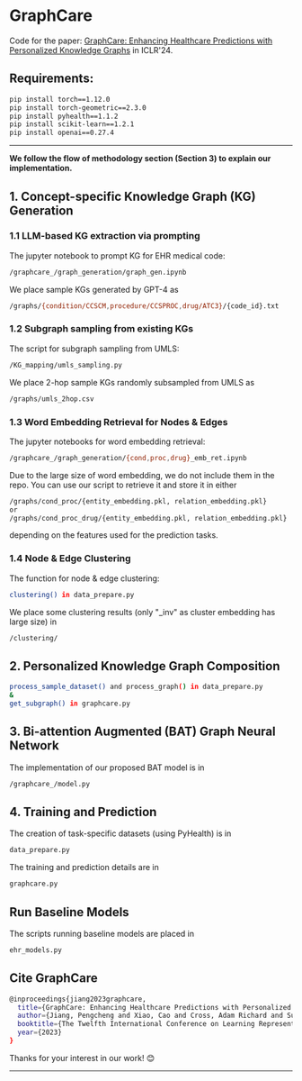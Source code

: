 # GraphCare
Code for the paper: [GraphCare: Enhancing Healthcare Predictions with Personalized Knowledge Graphs](https://openreview.net/pdf?id=tVTN7Zs0ml) in ICLR'24.


## Requirements:
``` bash
pip install torch==1.12.0
pip install torch-geometric==2.3.0
pip install pyhealth==1.1.2
pip install scikit-learn==1.2.1
pip install openai==0.27.4
```

---

**We follow the flow of methodology section (Section 3) to explain our implementation.**

## 1. Concept-specific Knowledge Graph (KG) Generation
### 1.1 LLM-based KG extraction via prompting
The jupyter notebook to prompt KG for EHR medical code:

``` bash
/graphcare_/graph_generation/graph_gen.ipynb
```
We place sample KGs generated by GPT-4 as 
``` bash
/graphs/{condition/CCSCM,procedure/CCSPROC,drug/ATC3}/{code_id}.txt
```

### 1.2 Subgraph sampling from existing KGs
The script for subgraph sampling from UMLS:
``` bash
/KG_mapping/umls_sampling.py
```
We place 2-hop sample KGs randomly subsampled from UMLS as 
``` bash
/graphs/umls_2hop.csv
```

### 1.3 Word Embedding Retrieval for Nodes & Edges
The jupyter notebooks for word embedding retrieval:
``` bash
/graphcare_/graph_generation/{cond,proc,drug}_emb_ret.ipynb
```
Due to the large size of word embedding, we do not include them in the repo. You can use our script to retrieve it and store it in either 
``` bash
/graphs/cond_proc/{entity_embedding.pkl, relation_embedding.pkl}
or
/graphs/cond_proc_drug/{entity_embedding.pkl, relation_embedding.pkl}
```
depending on the features used for the prediction tasks.

### 1.4 Node & Edge Clustering
The function for node & edge clustering:
``` bash
clustering() in data_prepare.py
```
We place some clustering results (only "_inv" as cluster embedding has large size) in 
``` bash
/clustering/
```

## 2. Personalized Knowledge Graph Composition
``` bash
process_sample_dataset() and process_graph() in data_prepare.py
&
get_subgraph() in graphcare.py
```

## 3. Bi-attention Augmented (BAT) Graph Neural Network
The implementation of our proposed BAT model is in
``` bash
/graphcare_/model.py
```

## 4. Training and Prediction
The creation of task-specific datasets (using PyHealth) is in 
``` bash
data_prepare.py
```
The training and prediction details are in
``` bash
graphcare.py
```

## Run Baseline Models
The scripts running baseline models are placed in 
``` bash
ehr_models.py
```

## Cite **GraphCare**
``` bash
@inproceedings{jiang2023graphcare,
  title={GraphCare: Enhancing Healthcare Predictions with Personalized Knowledge Graphs},
  author={Jiang, Pengcheng and Xiao, Cao and Cross, Adam Richard and Sun, Jimeng},
  booktitle={The Twelfth International Conference on Learning Representations},
  year={2023}
}
```

Thanks for your interest in our work! 😊

---